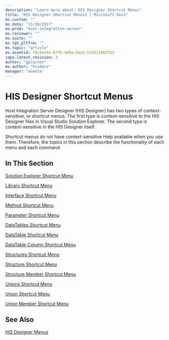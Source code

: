 ```yaml
---
description: "Learn more about: HIS Designer Shortcut Menus"
title: "HIS Designer Shortcut Menus1 | Microsoft Docs"
ms.custom: ""
ms.date: "11/30/2017"
ms.prod: "host-integration-server"
ms.reviewer: ""
ms.suite: ""
ms.tgt_pltfrm: ""
ms.topic: "article"
ms.assetid: f8c8ee9a-87fb-4d5e-bbd2-b33511003724
caps.latest.revision: 3
author: "gplarsen"
ms.author: "hisdocs"
manager: "anneta"
---
```

# HIS Designer Shortcut Menus
Host Integration Server Designer (HIS Designer) has two types of context-sensitive, or shortcut menus. The first type is context-sensitive to the HIS Designer files in Visual Studio Solution Explorer. The second type is context-sensitive in the HIS Designer itself.  
  
 Shortcut menus do not have context-sensitive Help available when you use them. Therefore, the topics in this section describe the functionality of each menu and each command.  
  
## In This Section  
 [Solution Explorer Shortcut Menu](../core/solution-explorer-shortcut-menu1.md)  
  
 [Library Shortcut Menu](../core/library-shortcut-menu1.md)  
  
 [Interface Shortcut Menu](../core/interface-shortcut-menu1.md)  
  
 [Method Shortcut Menu](../core/method-shortcut-menu2.md)  
  
 [Parameter Shortcut Menu](../core/parameter-shortcut-menu1.md)  
  
 [DataTables Shortcut Menu](../core/datatables-shortcut-menu1.md)  
  
 [DataTable Shortcut Menu](../core/datatable-shortcut-menu1.md)  
  
 [DataTable Column Shortcut Menu](../core/datatable-column-shortcut-menu1.md)  
  
 [Structures Shortcut Menu](../core/structures-shortcut-menu2.md)  
  
 [Structure Shortcut Menu](../core/structure-shortcut-menu2.md)  
  
 [Structure Member Shortcut Menu](../core/structure-member-shortcut-menu1.md)  
  
 [Unions Shortcut Menu](../core/unions-shortcut-menu1.md)  
  
 [Union Shortcut Menu](../core/union-shortcut-menu2.md)  
  
 [Union Member Shortcut Menu](../core/union-member-shortcut-menu2.md)  
  
## See Also  
 [HIS Designer Menus](../core/his-designer-menus1.md)
